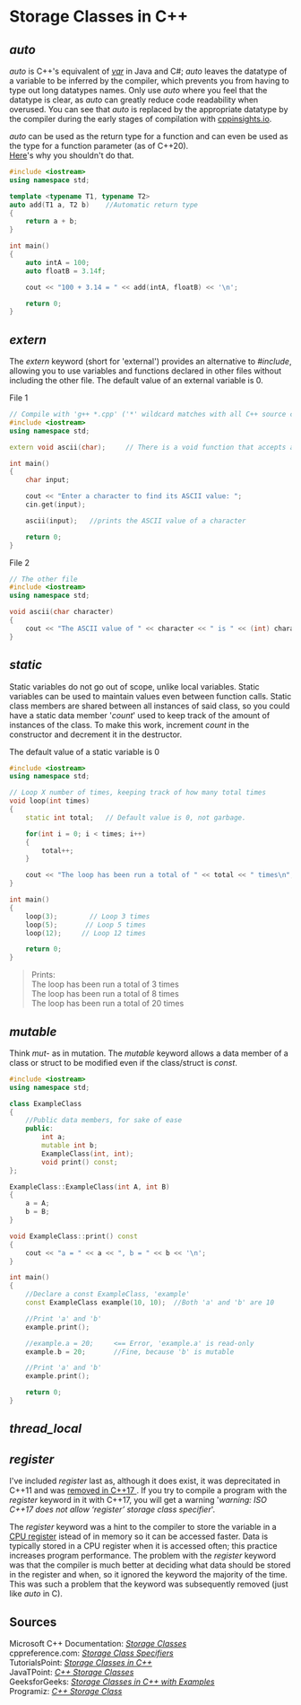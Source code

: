 # Storage Classes in C++


## _auto_
_auto_ is C++'s equivalent of [_var_](https://www.geeksforgeeks.org/var-keyword-in-java/) in Java and C#; _auto_ leaves the datatype of a variable to be inferred by the
compiler, which prevents you from having to type out long datatypes names. Only use _auto_ where you feel that the datatype is clear, as _auto_ can greatly
reduce code readability when overused. You can see that _auto_ is replaced by the appropriate datatype by the compiler during the early stages of compilation
with [cppinsights.io](https://cppinsights.io/).

_auto_ can be used as the return type for a function and can even be used as the type for a function parameter (as of C++20). <br />
[Here](https://lesleylai.info/en/auto-parameters/)'s why you shouldn't do that. 
```C++
#include <iostream>
using namespace std;

template <typename T1, typename T2>
auto add(T1 a, T2 b)    //Automatic return type
{
    return a + b;
}

int main()
{
    auto intA = 100;
    auto floatB = 3.14f;

    cout << "100 + 3.14 = " << add(intA, floatB) << '\n';

    return 0;
}
```

## _extern_
The _extern_ keyword (short for 'external') provides an alternative to _#include_, allowing you to use variables and functions declared in other files without including the
other file. The default value of an external variable is 0.

File 1
```C++
// Compile with 'g++ *.cpp' ('*' wildcard matches with all C++ source code files)
#include <iostream>
using namespace std;

extern void ascii(char);     // There is a void function that accepts a char in another file

int main()
{
    char input;

    cout << "Enter a character to find its ASCII value: ";
    cin.get(input);

    ascii(input);   //prints the ASCII value of a character

    return 0;
}
```

File 2
```C++
// The other file
#include <iostream>
using namespace std;

void ascii(char character)
{
    cout << "The ASCII value of " << character << " is " << (int) character << '\n';
}
```

## _static_
Static variables do not go out of scope, unlike local variables. Static variables can be used to maintain values even between function calls.
Static class members are shared between all instances of said class, so you could have a static data member '_count_' used to keep track of the amount
of instances of the class. To make this work, increment _count_ in the constructor and decrement it in the destructor.

The default value of a static variable is 0
```C++
#include <iostream>
using namespace std;

// Loop X number of times, keeping track of how many total times
void loop(int times)
{
    static int total;   // Default value is 0, not garbage.

    for(int i = 0; i < times; i++)
    {
        total++;
    }

    cout << "The loop has been run a total of " << total << " times\n";
}

int main()
{
    loop(3);        // Loop 3 times
    loop(5);       // Loop 5 times
    loop(12);     // Loop 12 times

    return 0;
}
```
> Prints: <br />
> The loop has been run a total of 3 times <br />
> The loop has been run a total of 8 times <br />
> The loop has been run a total of 20 times <br />

## _mutable_
Think _mut-_ as in mutation. The _mutable_ keyword allows a data member of a class or struct to be modified even if the class/struct is _const_.

```C++
#include <iostream>
using namespace std;

class ExampleClass
{
    //Public data members, for sake of ease
    public:
        int a;
        mutable int b;
        ExampleClass(int, int);
        void print() const;
};

ExampleClass::ExampleClass(int A, int B)
{
    a = A;
    b = B;
}

void ExampleClass::print() const
{
    cout << "a = " << a << ", b = " << b << '\n';
}

int main()
{
    //Declare a const ExampleClass, 'example'
    const ExampleClass example(10, 10);  //Both 'a' and 'b' are 10

    //Print 'a' and 'b'
    example.print();

    //example.a = 20;     <== Error, 'example.a' is read-only
    example.b = 20;       //Fine, because 'b' is mutable

    //Print 'a' and 'b'
    example.print();

    return 0;
}
```

## _thread\_local_

## _register_
I've included _register_ last as, although it does exist, it was deprecitated in C++11 and was [removed in C++17 ](https://botondballo.wordpress.com/2015/06/05/trip-report-c-standards-meeting-in-lenexa-may-2015/). If you try to compile a program with the _register_ keyword in it with C++17, you will get a warning '_warning: ISO C++17 does not allow ‘register’
storage class specifier_'.

The _register_ keyword was a hint to the compiler to store the variable in a [CPU register](https://whatis.techtarget.com/definition/register) istead of in memory so it 
can be accessed faster. Data is typically stored in a CPU register when it is accessed often; this practice increases program performance. The problem with the _register_ 
keyword was that the compiler is much better at deciding what data should be stored in the register and when, so it ignored the keyword the majority of the time. This was
such a problem that the keyword was subsequently removed (just like _auto_ in C).

## Sources
Microsoft C++ Documentation: [_Storage Classes_](https://docs.microsoft.com/en-us/cpp/cpp/storage-classes-cpp?view=msvc-160) <br />
cppreference.com: [_Storage Class Specifiers_](https://en.cppreference.com/w/cpp/language/storage_duration) <br />
TutorialsPoint: [_Storage Classes in C++_](https://www.tutorialspoint.com/cplusplus/cpp_storage_classes.htm) <br />
JavaTPoint: [_C++ Storage Classes_](https://www.javatpoint.com/cpp-storage-classes) <br />
GeeksforGeeks: [_Storage Classes in C++ with Examples_](https://www.geeksforgeeks.org/storage-classes-in-c-with-examples/) <br />
Programiz: [_C++ Storage Class_](https://www.programiz.com/cpp-programming/storage-class) <br />
